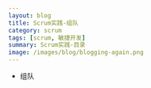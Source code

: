 ```yaml
---
layout: blog
title: Scrum实践-组队
category: scrum
tags: [scrum, 敏捷开发]  
summary: Scrum实践-目录
image: /images/blog/blogging-again.png
---
```



- 组队

